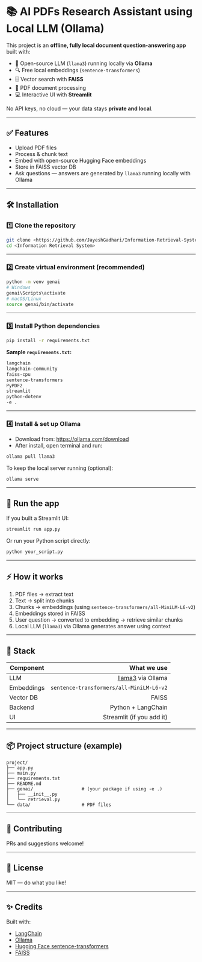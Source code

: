 # 📚 AI PDFs Research Assistant using Local LLM (Ollama)

This project is an **offline, fully local document question-answering app** built with:
- 🧠 Open-source LLM (`llama3`) running locally via **Ollama**
- 🔍 Free local embeddings (`sentence-transformers`)
- 🗄️ Vector search with **FAISS**
- 📄 PDF document processing
- 💻 Interactive UI with **Streamlit**

No API keys, no cloud — your data stays **private and local**.

---

## ✅ Features
- Upload PDF files
- Process & chunk text
- Embed with open-source Hugging Face embeddings
- Store in FAISS vector DB
- Ask questions — answers are generated by `llama3` running locally with Ollama

---

## 🛠 Installation

### 1️⃣ Clone the repository
```bash
git clone <https://github.com/JayeshGadhari/Information-Retrieval-System.git>
cd <Information Retrieval System>
```

---

### 2️⃣ Create virtual environment (recommended)
```bash
python -m venv genai
# Windows
genai\Scripts\activate
# macOS/Linux
source genai/bin/activate
```

---

### 3️⃣ Install Python dependencies
```bash
pip install -r requirements.txt
```

**Sample `requirements.txt`:**
```txt
langchain
langchain-community
faiss-cpu
sentence-transformers
PyPDF2
streamlit
python-dotenv
-e .
```

---

### 4️⃣ Install & set up Ollama
- Download from: https://ollama.com/download
- After install, open terminal and run:
```bash
ollama pull llama3
```

To keep the local server running (optional):
```bash
ollama serve
```

---

## 🚀 Run the app
If you built a Streamlit UI:
```bash
streamlit run app.py
```

Or run your Python script directly:
```bash
python your_script.py
```

---

## ⚡ How it works
1. PDF files → extract text
2. Text → split into chunks
3. Chunks → embeddings (using `sentence-transformers/all-MiniLM-L6-v2`)
4. Embeddings stored in FAISS
5. User question → converted to embedding → retrieve similar chunks
6. Local LLM (`llama3`) via Ollama generates answer using context

---

## 🧩 Stack
| Component     | What we use                                   |
|---------------|-----------------------------------------------:|
| LLM           | [llama3](https://ollama.com/library/llama3) via Ollama |
| Embeddings    | `sentence-transformers/all-MiniLM-L6-v2`     |
| Vector DB     | FAISS                                        |
| Backend       | Python + LangChain                            |
| UI            | Streamlit (if you add it)                     |

---

## 📦 Project structure (example)
```
project/
├── app.py
├── main.py
├── requirements.txt
├── README.md
├── genai/                  # (your package if using -e .)
│   ├── __init__.py
│   └── retrieval.py
└── data/                   # PDF files
```

---

## 🤝 Contributing
PRs and suggestions welcome!

---

## 📄 License
MIT — do what you like!

---

## ✨ Credits
Built with:
- [LangChain](https://github.com/langchain-ai/langchain)
- [Ollama](https://ollama.com)
- [Hugging Face sentence-transformers](https://www.sbert.net/)
- [FAISS](https://github.com/facebookresearch/faiss)

